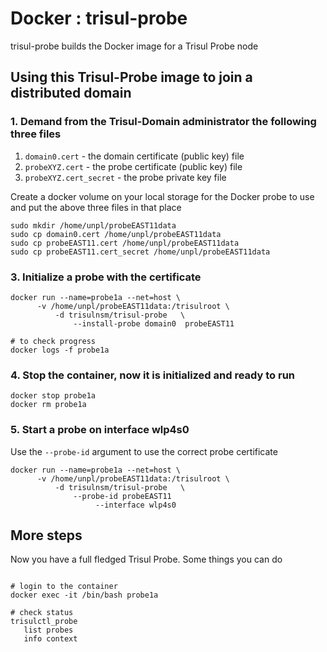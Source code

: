 Docker : trisul-probe
===========

trisul-probe builds the Docker image for a Trisul Probe node 


## Using this Trisul-Probe image to join a distributed domain

### 1. Demand from the Trisul-Domain administrator the following three files
  1. `domain0.cert`  - the domain certificate (public key) file 
  2. `probeXYZ.cert` - the probe certificate (public key) file
  3. `probeXYZ.cert_secret` - the probe private key file 


Create a docker volume on your local storage for the Docker probe to use  and put the above three files in that place 


````
sudo mkdir /home/unpl/probeEAST11data
sudo cp domain0.cert /home/unpl/probeEAST11data
sudo cp probeEAST11.cert /home/unpl/probeEAST11data
sudo cp probeEAST11.cert_secret /home/unpl/probeEAST11data
````

### 3. Initialize a probe with the certificate 

````
docker run --name=probe1a --net=host \
      -v /home/unpl/probeEAST11data:/trisulroot \
	      -d trisulnsm/trisul-probe   \
		      --install-probe domain0  probeEAST11

# to check progress 
docker logs -f probe1a 
````

### 4. Stop the container, now it is initialized and ready to run 

````
docker stop probe1a
docker rm probe1a
````

### 5. Start a probe on interface wlp4s0 


Use the `--probe-id` argument to use the correct probe certificate 

````
docker run --name=probe1a --net=host \
      -v /home/unpl/probeEAST11data:/trisulroot \
	      -d trisulnsm/trisul-probe   \
		      --probe-id probeEAST11
				   --interface wlp4s0 
````


## More steps

Now you have a full fledged Trisul Probe. Some things you can do 


````

# login to the container
docker exec -it /bin/bash probe1a

# check status
trisulctl_probe 
   list probes
   info context

````



